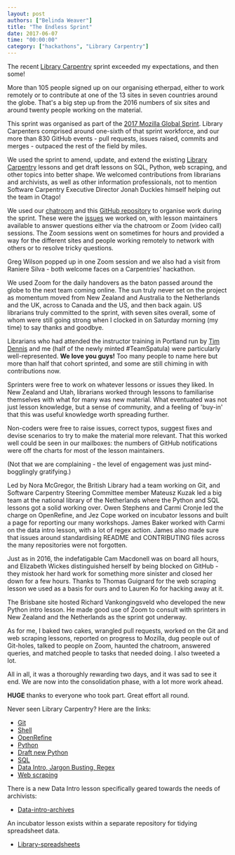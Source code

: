 ```yaml
---
layout: post
authors: ["Belinda Weaver"]
title: "The Endless Sprint"
date: 2017-06-07
time: "00:00:00"
category: ["hackathons", "Library Carpentry"]
---
```

 
The recent [Library Carpentry](https://librarycarpentry.github.io/) sprint exceeded my expectations, and then some!
 
More than 105 people signed up on our organising etherpad, either to work remotely or to contribute at one of the 13 sites 
in seven countries around the globe. 
That's a big step up from the 2016 numbers of six sites and around twenty people working on the material.

This sprint was organised as part of the [2017 Mozilla Global Sprint](https://mozilla.github.io/global-sprint/). 
Library Carpenters comprised around one-sixth of that sprint workforce, 
and our more than 830 GitHub events - pull requests, issues raised, commits and merges - 
outpaced the rest of the field by miles.
 
We used the sprint to amend, update, and extend the existing [Library Carpentry](https://librarycarpentry.github.io/)
lessons and get draft lessons on SQL, Python, web scraping, and other topics 
into better shape. We welcomed contributions from librarians and archivists, as well as other information professionals, 
not to mention Software Carpentry Executive Director Jonah Duckles himself helping out the team in Otago!
 
We used our [chatroom](https://gitter.im/weaverbel/LibraryCarpentry) and this 
[GitHub repository](https://github.com/data-lessons/librarycarpentry) to organise work during the sprint. 
These were the [issues](https://github.com/data-lessons/librarycarpentry/issues) we worked on, with lesson maintainers 
available to answer questions either via the chatroom or Zoom (video call) sessions. 
The Zoom sessions went on sometimes for hours and provided a way for the different sites and people 
working remotely to network with others or to resolve tricky questions. 

Greg Wilson popped up in one Zoom session and we also had a visit from Raniere Silva - both welcome faces on a Carpentries' hackathon.

We used Zoom for the daily handovers as the baton passed around the globe to the next team coming online. 
The sun truly never set on the project as momentum moved from New Zealand and Australia to the Netherlands and the UK, 
across to Canada and the US, and then back again. US librarians truly committed to the sprint, with seven sites
overall, some of whom were still going strong when I clocked in on
Saturday morning (my time) to say thanks and goodbye.
 
Librarians who had attended the instructor training in Portland run by [Tim Dennis](https://twitter.com/jt14den) and me (half of the newly minted #TeamSpatula) were particularly well-represented. 
**We love you guys!** Too many people to name here but more than half that cohort sprinted, and some are still chiming in with contributions now.
 
Sprinters were free to work on whatever lessons or issues they liked. In New Zealand and Utah, librarians worked through 
lessons to familiarise themselves with what 
for many was new material. What eventuated was not just lesson knowledge, but a sense of community, and a 
feeling of 'buy-in' that this was useful knowledge worth spreading further. 

Non-coders were free to raise issues, correct typos, suggest fixes and devise scenarios to try to make the material more relevant. 
That this worked well could be seen in our mailboxes: the numbers of GitHub notifications were off the charts for most of the lesson maintainers. 

(Not that we are complaining - the level of engagement was just mind-bogglingly gratifying.)
 
Led by Nora McGregor, the British Library had a team working on Git, and Software Carpentry Steering Committee member Mateusz Kuzak 
led a big team at the national library of the Netherlands where 
the Python and SQL lessons got a solid working over. Owen Stephens and Carmi Cronje led the charge on OpenRefine, and Jez Cope 
worked on incubator lessons and built a page for reporting our 
many workshops. James Baker worked with Carmi on the data intro lesson, with a lot of regex action. James also made sure that 
issues around standardising README and CONTRIBUTING files
across the many repositories were not forgotten.

Just as in 2016, the indefatigable Cam Macdonell was on board all hours, and Elizabeth Wickes distinguished herself 
by being blocked on GitHub - they mistook her hard work 
for something more sinister and closed her down for a few hours. Thanks to Thomas Guignard for the web scraping lesson we used 
as a basis for ours and to Lauren Ko for hacking away at it.

The Brisbane site hosted Richard Vankongingsveld who developed the new Python intro lesson. He made good use of 
Zoom to consult with sprinters in New Zealand and the Netherlands as the sprint got underway.

As for me, I baked two cakes, wrangled pull requests, worked on the Git and web scraping lessons, 
reported on progress to Mozilla, dug people out of Git-holes, talked to people on Zoom, 
haunted the chatroom, answered queries, and matched people to tasks 
that needed doing. I also tweeted a lot.

All in all, it was a thoroughly rewarding two days, and it was sad to see it end. We are now into the 
consolidation phase, with a lot more work ahead. 

**HUGE** thanks to everyone who took part. Great effort all round.

Never seen Library Carpentry? Here are the links: 

- [Git](https://github.com/data-lessons/library-git)
- [Shell](https://github.com/data-lessons/library-shell)
- [OpenRefine](https://github.com/data-lessons/library-openrefine)
- [Python](https://github.com/data-lessons/library-python)
- [Draft new Python](https://github.com/data-lessons/library-python-intro)
- [SQL](https://github.com/data-lessons/library-sql)
- [Data Intro, Jargon Busting, Regex](https://github.com/data-lessons/library-data-intro)
- [Web scraping](https://github.com/data-lessons/library-webscraping)
 
There is a new Data Intro lesson specifically geared towards the needs of archivists:
 
- [Data-intro-archives](https://github.com/data-lessons/data-intro-archives)
                                  
An incubator lesson exists within a separate repository for tidying spreadsheet data.
 
- [Library-spreadsheets](https://github.com/jezcope/library-spreadsheets)
